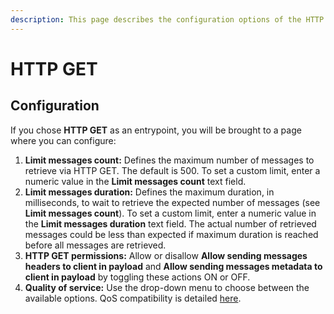 ```yaml
---
description: This page describes the configuration options of the HTTP GET entrypoint
---
```


# HTTP GET

## Configuration

If you chose **HTTP GET** as an entrypoint, you will be brought to a page where you can configure:

1. **Limit messages count:** Defines the maximum number of messages to retrieve via HTTP GET. The default is 500. To set a custom limit, enter a numeric value in the **Limit messages count** text field.
2. **Limit messages duration:** Defines the maximum duration, in milliseconds, to wait to retrieve the expected number of messages (see **Limit messages count**). To set a custom limit, enter a numeric value in the **Limit messages duration** text field. The actual number of retrieved messages could be less than expected if maximum duration is reached before all messages are retrieved.
3. **HTTP GET permissions:** Allow or disallow **Allow sending messages headers to client in payload** and **Allow sending messages metadata to client in payload** by toggling these actions ON or OFF.
4. **Quality of service:** Use the drop-down menu to choose between the available options. QoS compatibility is detailed [here](../../quality-of-service.md).
